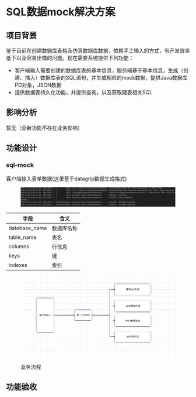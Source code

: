 # SQL数据mock解决方案

## 项目背景

鉴于目前在创建数据库表格及仿真数据库数据，依赖手工输入的方式，有开发效率低下以及容易出错的问题。现在需要系统提供下列功能：

* 客户端输入需要创建的数据库表的基本信息，服务端基于基本信息，生成（创建、插入）数据库表的SQL语句，并生成相应的mock数据，提供Java数据库PO对象，JSON数据
* 提供数据表持久化功能，并提供查询，以及获取建表相关SQL

## 影响分析

暂无（全新功能不存在业务影响）

## 功能设计

### sql-mock

客户端输入表单数据(这里基于datagrip数据生成格式)

<figure><img src=".gitbook/assets/image.png" alt=""><figcaption></figcaption></figure>

| 字段             | 含义    |
| -------------- | ----- |
| datebase\_name | 数据库名称 |
| table\_name    | 表名    |
| columns        | 行信息   |
| keys           | 键     |
| indexes        | 索引    |

<figure><img src=".gitbook/assets/image (10).png" alt=""><figcaption><p>业务流程</p></figcaption></figure>





## 功能验收
